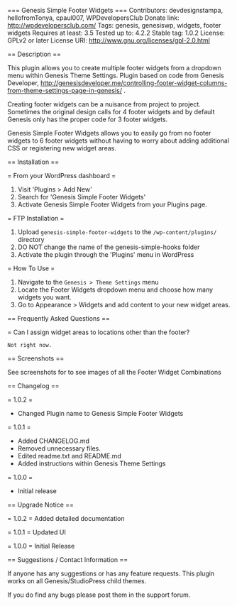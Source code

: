 === Genesis Simple Footer Widgets ===
Contributors: devdesignstampa, hellofromTonya, cpaul007, WPDevelopersClub
Donate link: http://wpdevelopersclub.com/
Tags: genesis, genesiswp, widgets, footer widgets
Requires at least: 3.5
Tested up to: 4.2.2
Stable tag: 1.0.2
License: GPLv2 or later
License URI: http://www.gnu.org/licenses/gpl-2.0.html

== Description ==

This plugin allows you to create multiple footer widgets from a dropdown menu within Genesis Theme Settings. Plugin based on code from Genesis Developer, http://genesisdeveloper.me/controlling-footer-widget-columns-from-theme-settings-page-in-genesis/ .

Creating footer widgets can be a nuisance from project to project. Sometimes the original design calls for 4 footer widgets and by default Genesis only has the proper code for 3 footer widgets.

Genesis Simple Footer Widgets allows you to easily go from no footer widgets to 6 footer widgets without having to worry about adding additional CSS or registering new widget areas.  

== Installation ==

= From your WordPress dashboard =

1. Visit 'Plugins > Add New'
2. Search for 'Genesis Simple Footer Widgets'
3. Activate Genesis Simple Footer Widgets from your Plugins page.


= FTP Installation =

1. Upload `genesis-simple-footer-widgets` to the `/wp-content/plugins/` directory
2. DO NOT change the name of the genesis-simple-hooks folder
3. Activate the plugin through the 'Plugins' menu in WordPress

= How To Use =

1. Navigate to the `Genesis > Theme Settings` menu
2. Locate the Footer Widgets dropdown menu and choose how many widgets you want.
3. Go to Appearance > Widgets and add content to your new widget areas.

== Frequently Asked Questions ==

= Can I assign widget areas to locations other than the footer? 

	Not right now.

== Screenshots ==

See screenshots for to see images of all the Footer Widget Combinations

== Changelog ==

= 1.0.2 =
* Changed Plugin name to Genesis Simple Footer Widgets

= 1.0.1 =
* Added CHANGELOG.md 
* Removed unnecessary files. 
* Edited readme.txt and README.md 
* Added instructions within Genesis Theme Settings

= 1.0.0 =
* Initial release

== Upgrade Notice ==

= 1.0.2 =
Added detailed documentation

= 1.0.1 =
Updated UI 

= 1.0.0 =
Initial Release

== Suggestions / Contact Information ==

If anyone has any suggestions or has any feature requests. This plugin works on all Genesis/StudioPress child themes. 

If you do find any bugs please post them in the support forum.
